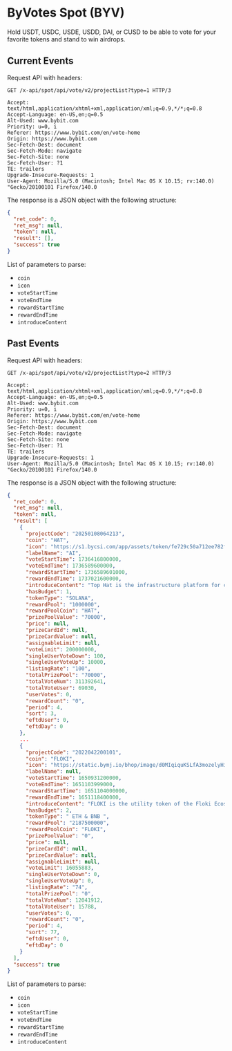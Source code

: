 # ByVotes Spot (BYV)

Hold USDT, USDC, USDE, USDD, DAI, or CUSD to be able to vote for your favorite tokens and stand to win airdrops.

## Current Events

Request API with headers:

```text
GET /x-api/spot/api/vote/v2/projectList?type=1 HTTP/3

Accept: text/html,application/xhtml+xml,application/xml;q=0.9,*/*;q=0.8
Accept-Language: en-US,en;q=0.5
Alt-Used: www.bybit.com
Priority: u=0, i
Referer: https://www.bybit.com/en/vote-home
Origin: https://www.bybit.com
Sec-Fetch-Dest: document
Sec-Fetch-Mode: navigate
Sec-Fetch-Site: none
Sec-Fetch-User: ?1
TE: trailers
Upgrade-Insecure-Requests: 1
User-Agent: Mozilla/5.0 (Macintosh; Intel Mac OS X 10.15; rv:140.0) "Gecko/20100101 Firefox/140.0
```

The response is a JSON object with the following structure:

```json
{
  "ret_code": 0,
  "ret_msg": null,
  "token": null,
  "result": [],
  "success": true
}
```

List of parameters to parse:

- `coin`
- `icon`
- `voteStartTime`
- `voteEndTime`
- `rewardStartTime`
- `rewardEndTime`
- `introduceContent`

## Past Events

Request API with headers:

```text
GET /x-api/spot/api/vote/v2/projectList?type=2 HTTP/3

Accept: text/html,application/xhtml+xml,application/xml;q=0.9,*/*;q=0.8
Accept-Language: en-US,en;q=0.5
Alt-Used: www.bybit.com
Priority: u=0, i
Referer: https://www.bybit.com/en/vote-home
Origin: https://www.bybit.com
Sec-Fetch-Dest: document
Sec-Fetch-Mode: navigate
Sec-Fetch-Site: none
Sec-Fetch-User: ?1
TE: trailers
Upgrade-Insecure-Requests: 1
User-Agent: Mozilla/5.0 (Macintosh; Intel Mac OS X 10.15; rv:140.0) "Gecko/20100101 Firefox/140.0
```

The response is a JSON object with the following structure:

```json
{
  "ret_code": 0,
  "ret_msg": null,
  "token": null,
  "result": [
    {
      "projectCode": "20250108064213",
      "coin": "HAT",
      "icon": "https://s1.bycsi.com/app/assets/token/fe729c50a712ee782f41ebdaa4403f47.png",
      "labelName": "AI",
      "voteStartTime": 1736416800000,
      "voteEndTime": 1736589600000,
      "rewardStartTime": 1736589601000,
      "rewardEndTime": 1737021600000,
      "introduceContent": "Top Hat is the infrastructure platform for creating multi-purpose AI agents. It enables anyone to build AI agents that interact seamlessly with humans and other agents, efficiently accomplishing tasks and capturing social virality. Most importantly, Top Hat is designed to make agent creation accessible to everyone, regardless of their technical expertise.",
      "hasBudget": 1,
      "tokenType": "SOLANA",
      "rewardPool": "1000000",
      "rewardPoolCoin": "HAT",
      "prizePoolValue": "70000",
      "price": null,
      "prizeCardId": null,
      "prizeCardValue": null,
      "assignableLimit": null,
      "voteLimit": 200000000,
      "singleUserVoteDown": 100,
      "singleUserVoteUp": 10000,
      "listingRate": "100",
      "totalPrizePool": "70000",
      "totalVoteNum": 311392641,
      "totalVoteUser": 69030,
      "userVotes": 0,
      "rewardCount": "0",
      "period": 4,
      "sort": 3,
      "eftdUser": 0,
      "eftdDay": 0
    },
    ...
    {
      "projectCode": "2022042200101",
      "coin": "FLOKI",
      "icon": "https://static.bymj.io/bhop/image/d0MIqiquKSLfA3mozelyHiWSN-v1x2a9U3KnAxfICeQ.svg",
      "labelName": null,
      "voteStartTime": 1650931200000,
      "voteEndTime": 1651103999000,
      "rewardStartTime": 1651104000000,
      "rewardEndTime": 1651118400000,
      "introduceContent": "FLOKI is the utility token of the Floki Ecosystem. The Floki Ecosystem is a community-powered ecosystem that aims to give people control of their finances through four key utility offerings: - The Valhalla NFT Metaverse Game. - The Floki University Crypto Education platform. - DeFi. - The FlokiPlaces NFT & Merchandise Marketplace.",
      "hasBudget": 2,
      "tokenType": " ETH & BNB ",
      "rewardPool": "2187500000",
      "rewardPoolCoin": "FLOKI",
      "prizePoolValue": "0",
      "price": null,
      "prizeCardId": null,
      "prizeCardValue": null,
      "assignableLimit": null,
      "voteLimit": 16055883,
      "singleUserVoteDown": 0,
      "singleUserVoteUp": 0,
      "listingRate": "74",
      "totalPrizePool": "0",
      "totalVoteNum": 12041912,
      "totalVoteUser": 15788,
      "userVotes": 0,
      "rewardCount": "0",
      "period": 4,
      "sort": 77,
      "eftdUser": 0,
      "eftdDay": 0
    }
  ],
  "success": true
}
```

List of parameters to parse:

- `coin`
- `icon`
- `voteStartTime`
- `voteEndTime`
- `rewardStartTime`
- `rewardEndTime`
- `introduceContent`